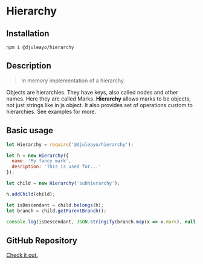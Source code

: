 # Hierarchy

## Installation
`npm i @djuleayo/hierarchy`

## Description

>In memory implementation of a hierarchy. 

Objects are hierarchies. They have keys, also called nodes and other names.
Here they are called Marks. **Hierarchy** allows marks to be objects, not just
strings like in js object. It also provides set of operations custom to hierarchies.
See examples for more.

## Basic usage
```javascript
let Hierarchy = require('@djuleayo/hierarchy');

let h = new Hierarchy({
  name: 'My fancy mark',
  desription: 'This is used for...'
});

let child = new Hierarchy('subhierarchy');

h.addChild(child);

let isDescendant = child.belongs(h);
let branch = child.getParentBranch();

console.log(isDescendant, JSON.stringify(branch.map(x => x.mark), null, 2));
```

## GitHub Repository
[Check it out.](https://github.com/djuleAyo/hierarchy)